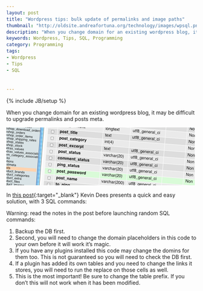 ```yaml
---
layout: post
title: "Wordpress tips: bulk update of permalinks and image paths"
thumbnail: "http://oldsite.andreafortuna.org/technology/images/wpsql.png"
description: "When you change domain for an existing wordpress blog, it may be difficult to upgrade permalinks and posts meta."
keywords: Wordpress, Tips, SQL, Programming
category: Programming
tags: 
- Wordpress
- Tips
- SQL


---
```

{% include JB/setup %}

When you change domain for an existing wordpress blog, it may be difficult to upgrade permalinks and posts meta.

![Wordpress](/technology/images/wpsql.png)
<!-- more -->

In [this post](http://kevindees.cc/2011/08/updating-wordpress-permalinks-and-image-paths/){:target="_blank"} Kevin Dees presents a quick and easy solution, with 3 SQL commands:

<script src="https://gist.github.com/andreafortuna/874618774e729dbb9635.js"></script>

Warning: read the notes in the post before launching random SQL commands:

1. Backup the DB first.
2. Second, you will need to change the domain placeholders in this code to your own before it will work it’s magic.
3. If you have any plugins installed this code may change the domins for them too. This is not guaranteed so you will need to check the DB first.
4. If a plugin has added its own tables and you need to change the links it stores, you will need to run the replace on those cells as well.
5. This is the most important! Be sure to change the table prefix. If you don’t this will not work when it has been modified.